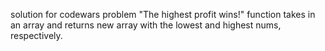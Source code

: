 solution for codewars problem "The highest profit wins!"
function takes in an array and returns new array with the lowest and highest nums, respectively.